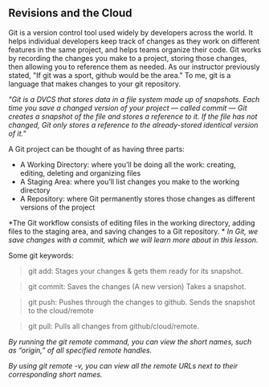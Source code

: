 ## Revisions and the Cloud


Git is a version control tool used widely by developers across the world. 
It helps individual developers keep track of changes as they work on different features in the same project, and helps teams organize their code. 
Git works by recording the changes you make to a project, storing those changes, then allowing you to reference them as needed. 
As our instructor previously stated, "If git was a sport, github would be the area." 
To me, git is a language that makes changes to your git repository. 

  
  *"Git is a DVCS that stores data in a file system made up of snapshots. Each time you save a changed version of your project —*
  *called commit — Git creates a snapshot of the file and stores a reference to it.*
  *If the file has not changed, Git only stores a reference to the already-stored identical version of it."*
  
  A Git project can be thought of as having three parts:

- A Working Directory: where you’ll be doing all the work: creating, editing, deleting and organizing files
- A Staging Area: where you’ll list changes you make to the working directory
- A Repository: where Git permanently stores those changes as different versions of the project

*The Git workflow consists of editing files in the working directory, adding files to the staging area, and saving changes to a Git repository. *
*In Git, we save changes with a commit, which we will learn more about in this lesson.*

Some git keywords:

> git add: Stages your changes & gets them ready for its snapshot.

> git commit: Saves the changes (A new version) Takes a snapshot.

> git push: Pushes through the changes to github. Sends the snapshot to the cloud/remote

> git pull: Pulls all changes from github/cloud/remote.

 

*By running the git remote command, you can view the short names, such as “origin,” of all specified remote handles.*

*By using git remote -v, you can view all the remote URLs next to their corresponding short names.*
